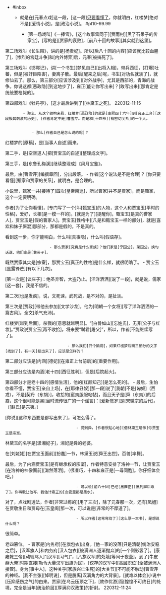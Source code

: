 - #inbox
    - 就是在[元春点戏]这一段，[这一段][只要看懂了](https://www.zhihu.com/pin/1477297661161811969)，你就明白，红楼梦[绝对不是][爱情小说]，是[政治小说]。 #pt10-99.99


        - [第一场戏叫]《一捧雪》，[这个故事雷同于][贾雨村][黑了石呆子的传家宝]，[写的是][贾家的衰败]，[前八十回的故事][其实就到这里]。

第二场戏叫《长生殿》，讲的是[杨贵妃]。所以[后八十回的内容][应该就比较血腥了]，[惨烈的宫廷斗争]和[内外博弈]后，元春[被搞死了]。

第三场戏叫《邯郸记》，讲[一个书生][梦见自己][出将入相]，带兵西征，[打爆]吐蕃，但是[被奸臣陷害]，妻离子散。最后[醒来之后]呢，书生[对功名就淡了]，就修仙去了。那么，第三部分[应该涉及到][对外战争]，尤其是西部的，青海的战争。你说这都[恶政隐][到这地步了]，雍正[能让你写出来]？[敢写出来][那肯定是统统要枪毙的]。

第四部戏叫《牡丹亭》，[这才最后讲到了][林黛玉之死]。
220312-11:15

            - 那么，从这个结构来看，红楼梦[恶政隐]的就是[康熙四十六年]到[雍正上台][这段极其刺激的历史]，[作者肯定不是]曹雪芹。而是和[十四爷][有密切关系]的一个人。


                - 那么[作者自己是怎么说的呢]？

红楼梦的[原稿]，是[当事人自述]而来。

第二手，是[空空道人]把[贾宝玉的自述][整理成文字]。

第三手，是[东鲁孔梅溪][继续整理成]《风月宝鉴》。

最后，由[曹雪芹][编撰章回]，分出段落。
                    - 作者[这个说法是不是合理]？ [你只要看懂][甄家和贾家的关系]，就明白，是合理的。

小说里，甄家一共[接待了]四次[皇帝南巡]，所以曹家[并不是贾家]，而是甄家，这个一定要明确。

作者[为了让你看懂]，[专门写了一个]叫[甄宝玉]的人物，这个人和贾宝玉[平时的性格]，爱好，长相[是一模一样的]。[就是为了][提醒你]，甄宝玉[是真的曹家人]，贾宝玉是[假的曹家人]。贾宝玉[性格中][凡是和甄宝玉一样的部分]，就是[喜欢和妹子厮混]那部分，那都是假的，不是真的。

看到这一步，你才能明白，什么叫[真事隐]，什么叫[假语存]。


                        - 那么贾家[究竟是什么家族]？他们家是[宁国公]，荣国公。换句话说，他们家是[黄带子]。

既然贾家其实是[宗室]，那贾宝玉[真正的性格]是什么样，就很明确了。
                            - 贾宝玉[显露锋芒][有以下几次]。

[第一次是][谈庄子]：绝圣弃智，大盗乃止。[洋洋洒洒][说了一段]，就是说，儒家[这一套]，我是不信的。

第二次[也是发疯]，说，文死谏，武死战，是不对的，是扯淡。

第三次是[贾政][带他去参加][文学沙龙]，他为[明朝一个女将][写了洋洋洒洒的一篇古风]，全文[杀气充沛]。

红楼梦[越到后面]，杀戮的[意思就越明显]。“[白骨如山][忘姓氏]，无非[公子与红妆]。”贾政说贾宝玉[再不收拾]，将来要“弑君[屠父]”，所以，作者[不能继续写了]。


                                - 那么我们[开个脑洞]，如果红楼梦后面三部分的文字[找到了]，有一天[挖出来了]，应该是怎样的？

第二部分应该是[内涵][德妃][在雍正上台前后]的[重要作用]。

第三部分应该是内涵[老十四][西征胜利]，但是[后院起火]。

第四部分才是老十四的[感情生活]，他的[红颜知己][是怎么死的]。
                                - 最后，生怕你看不懂，贾宝玉[亲自上场]，在[耶律丑奴][那一段]说了[我朝]不是[匈奴]（西戎），不是[契丹（东胡）]，收拾的[蛮夷服服帖帖]，而且天子是[舜（东夷）]的后裔，这个很可能是黑[当时流传很广的一个谣言]：[爱新觉罗]是[宋徽宗的后代]。（[赵氏]是东夷。）

[你说][这种东西要是都写出来了]，可怎么得了。


                                    - 提到舜，[作者很贴心地][借林黛玉暗示]你贾宝玉是宗室。

林黛玉的名字是[潇湘妃子]，湘妃是舜的老婆。

在[刘姥姥][在贾宝玉面前][扮蠢]一节，林黛玉说[舜王出世]，百兽[率舞]。

最后，为了内涵贾宝玉[是有继承权的宗室]，作者特意安排了洛神一节，让贾宝玉[在洛神的神像面前][潸然落泪]。（很凑巧，十四和雍正是[一母同胞]。你仔细体会吧。）


                                    - 可以说[前八十回]已经[黑雍正][黑到脚后跟了]。你再敢让他写，我估计雍正的[血管里都是黑水]。

对了，点戏剧透法，作者[非常过瘾的][用了三次]，除了元春那一次，还有[凤姐]在贾敬生日和贾母在[玉皇阁]那一次，可以说是[非常的不厚道了]。


                                    - 所以作者[这弯弯绕了][这么厚一本书]，是想说什么啊？

很简单。

老四篡位。
        - 曹家是[内务府][在旗包衣]出身。[他一家的没落]只是清朝[统治安稳之后]，[汉军旗人]和内务府[汉人包衣][被满洲人逐渐抛弃]的[一个侧影罢了]。[康雍乾三帝][动辄骂人]“[汉军][习气]”，[八旗汉军]的处境[等同于夜壶]，到了[牛皮癣大帝]时期直接[勒令大量汉军出旗为民]。[仅存的汉军中][高层职位][全被满洲人接管]。身为[事中人]，这种关乎[家族兴亡生死]的[大关节][不可能不触动]曹雪芹的神经。[我不主张][悼明说]，但是脱离[汉满角力的大背景]，[就难以体会]小说中[压抑感伤之气]的由来。贾家[在乌云压顶之下]，[故作优游]而[惶惶不可终日]的处境，完全是当年[统治阶层][厚满抑汉政策]的折射。
220312-11:24
